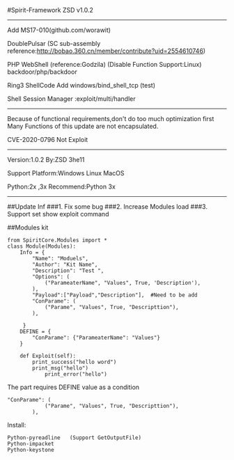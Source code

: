 #Spirit-Framework ZSD v1.0.2
***
Add MS17-010(github.com/worawit)

DoublePulsar (SC sub-assembly reference:http://bobao.360.cn/member/contribute?uid=2554610746)

PHP WebShell (reference:Godzila) (Disable Function Support:Linux) backdoor/php/backdoor

Ring3 ShellCode Add windows/bind_shell_tcp (test)

Shell Session Manager :exploit/multi/handler
***
 Because of functional requirements,don't do too much optimization first
 Many Functions of this update are not encapsulated.

CVE-2020-0796 Not Exploit 
***

Version:1.0.2    By:ZSD 3he11

Support Platform:Windows Linux MacOS



Python:2x ,3x
Recommend:Python 3x
***

##Update Inf
###1. Fix some bug
###2. Increase Modules load
###3. Support set show exploit command


##Modules kit
~~~
from SpiritCore.Modules import *
class Module(Modules):
	Info = {
		"Name": "Moduels",
		"Author": "Kit Name",
		"Description": "Test ",
		"Options": (
			("ParameaterName", "Values", True, 'Description'),
		),         
		"Payload":["Payload","Description"],  #Need to be add
		"ConParame": (
			("Parame", "Values", True, "Descripttion"),
		),

     }
	DEFINE = {
		"ConParame": {"ParameaterName": "Values"}
	}

	def Exploit(self):
	    print_success("hello word")
	    print_msg("hello")
            print_error("hello")		

~~~


The part requires DEFINE value as a condition
~~~~
"ConParame": (
			("Parame", "Values", True, "Descripttion"),
		),
~~~~



Install:
~~~~
Python-pyreadline   (Support GetOutputFile) 
Python-impacket
Python-keystone

~~~~

